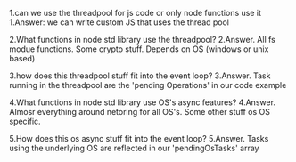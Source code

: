 1.can we use the threadpool for js code or only node functions use it
1.Answer: we can write custom JS that uses the thread pool

2.What functions in node std library use the threadpool?
2.Answer. All fs modue functions. Some crypto stuff. Depends on OS (windows or unix based)

3.how does this threadpool stuff fit into the event loop?
3.Answer. Task running in the threadpool are the 'pending Operations' in our code example

4.What functions in node std library use OS's async features?
4.Answer. Almosr everything around netoring for all OS's. Some other stuff os OS specific.

5.How does this os async stuff fit into the event loop?
5.Answer. Tasks using the underlying OS are reflected in our 'pendingOsTasks' array
